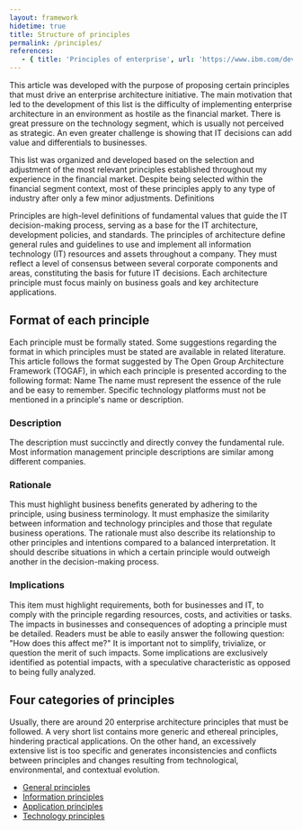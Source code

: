 ```yaml
---
layout: framework
hidetime: true
title: Structure of principles
permalink: /principles/
references:
   - { title: 'Principles of enterprise', url: 'https://www.ibm.com/developerworks/rational/library/enterprise-architecture-financial-sector/index.html' }
---
```


This article was developed with the purpose of proposing certain principles that must drive an enterprise architecture initiative. The main motivation that led to the development of this list is the difficulty of implementing enterprise architecture in an environment as hostile as the financial market. There is great pressure on the technology segment, which is usually not perceived as strategic. An even greater challenge is showing that IT decisions can add value and differentials to businesses.

This list was organized and developed based on the selection and adjustment of the most relevant principles established throughout my experience in the financial market. Despite being selected within the financial segment context, most of these principles apply to any type of industry after only a few minor adjustments.
Definitions

Principles are high-level definitions of fundamental values that guide the IT decision-making process, serving as a base for the IT architecture, development policies, and standards.
The principles of architecture define general rules and guidelines to use and implement all information technology (IT) resources and assets throughout a company. They must reflect a level of consensus between several corporate components and areas, constituting the basis for future IT decisions.
Each architecture principle must focus mainly on business goals and key architecture applications.

## Format of each principle
Each principle must be formally stated. Some suggestions regarding the format in which principles must be stated are available in related literature. This article follows the format suggested by The Open Group Architecture Framework (TOGAF), in which each principle is presented according to the following format:
Name
The name must represent the essence of the rule and be easy to remember. Specific technology platforms must not be mentioned in a principle's name or description.
 
### Description
The description must succinctly and directly convey the fundamental rule. Most information management principle descriptions are similar among different companies.
 
### Rationale
This must highlight business benefits generated by adhering to the principle, using business terminology. It must emphasize the similarity between information and technology principles and those that regulate business operations. The rationale must also describe its relationship to other principles and intentions compared to a balanced interpretation. It should describe situations in which a certain principle would outweigh another in the decision-making process.
 
### Implications
This item must highlight requirements, both for businesses and IT, to comply with the principle regarding resources, costs, and activities or tasks. The impacts in businesses and consequences of adopting a principle must be detailed. Readers must be able to easily answer the following question: "How does this affect me?" It is important not to simplify, trivialize, or question the merit of such impacts. Some implications are exclusively identified as potential impacts, with a speculative characteristic as opposed to being fully analyzed.
 
## Four categories of principles
Usually, there are around 20 enterprise architecture principles that must be followed. A very short list contains more generic and ethereal principles, hindering practical applications. On the other hand, an excessively extensive list is too specific and generates inconsistencies and conflicts between principles and changes resulting from technological, environmental, and contextual evolution. 
* [General principles](/principles/general/)
* [Information principles](/principles/information)
* [Application principles](/principles/application)
* [Technology principles](/principles/technology)